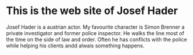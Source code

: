 # This is the web site of Josef Hader

Josef Hader is a austrian actor. My favourite character is Simon Brenner a private investigator and former police inspector. He walks the line most of the time on the side of law and order. Often he has conflicts with the police while helping his clients andd alwais something happens.